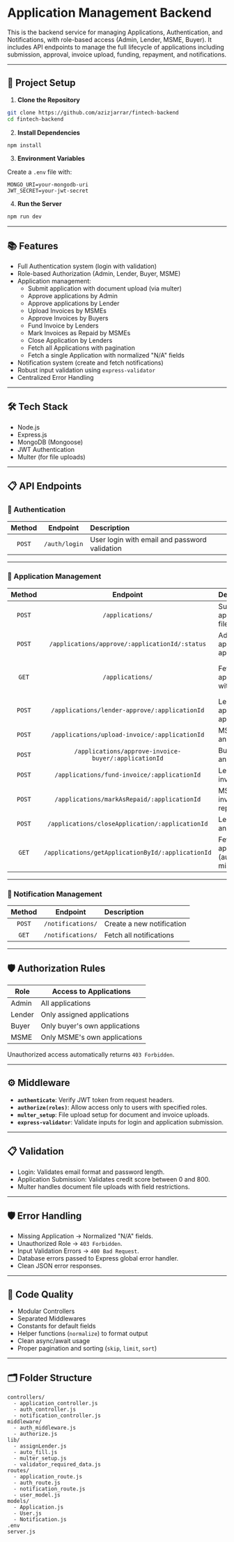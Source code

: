 # Application Management Backend

This is the backend service for managing Applications, Authentication, and Notifications, with role-based access (Admin, Lender, MSME, Buyer). It includes API endpoints to manage the full lifecycle of applications including submission, approval, invoice upload, funding, repayment, and notifications.

---

## 🚀 Project Setup

1. **Clone the Repository**
```bash
git clone https://github.com/azizjarrar/fintech-backend
cd fintech-backend
```

2. **Install Dependencies**
```bash
npm install
```

3. **Environment Variables**

Create a `.env` file with:
```env
MONGO_URI=your-mongodb-uri
JWT_SECRET=your-jwt-secret
```

4. **Run the Server**
```bash
npm run dev
```

---

## 📚 Features

- Full Authentication system (login with validation)
- Role-based Authorization (Admin, Lender, Buyer, MSME)
- Application management:
  - Submit application with document upload (via multer)
  - Approve applications by Admin
  - Approve applications by Lender
  - Upload Invoices by MSMEs
  - Approve Invoices by Buyers
  - Fund Invoice by Lenders
  - Mark Invoices as Repaid by MSMEs
  - Close Application by Lenders
  - Fetch all Applications with pagination
  - Fetch a single Application with normalized "N/A" fields
- Notification system (create and fetch notifications)
- Robust input validation using `express-validator`
- Centralized Error Handling

---

## 🛠️ Tech Stack

- Node.js
- Express.js
- MongoDB (Mongoose)
- JWT Authentication
- Multer (for file uploads)

---

## 📋 API Endpoints

### 🔑 Authentication

| Method | Endpoint | Description |
|:------:|:--------:|:----------- |
| `POST` | `/auth/login` | User login with email and password validation |

---

### 📄 Application Management

| Method | Endpoint | Description | Role |
|:------:|:--------:|:------------|:----:|
| `POST` | `/applications/` | Submit new application (with file uploads) | MSME |
| `POST` | `/applications/approve/:applicationId/:status` | Admin approves/rejects application | Admin |
| `GET`  | `/applications/` | Fetch list of applications with pagination | Admin, Lender, Buyer, MSME |
| `POST` | `/applications/lender-approve/:applicationId` | Lender approves an application | Lender |
| `POST` | `/applications/upload-invoice/:applicationId` | MSME uploads an invoice | MSME |
| `POST` | `/applications/approve-invoice-buyer/:applicationId` | Buyer approves an invoice | Buyer |
| `POST` | `/applications/fund-invoice/:applicationId` | Lender funds an invoice | Lender |
| `POST` | `/applications/markAsRepaid/:applicationId` | MSME marks an invoice as repaid | MSME |
| `POST` | `/applications/closeApplication/:applicationId` | Lender closes an application | Lender |
| `GET`  | `/applications/getApplicationById/:applicationId` | Fetch a single application (auto-normalize missing fields) | Admin, Lender, Buyer, MSME |

---

### 🔔 Notification Management

| Method | Endpoint | Description |
|:------:|:--------:|:------------|
| `POST` | `/notifications/` | Create a new notification |
| `GET`  | `/notifications/` | Fetch all notifications |

---

## 🛡️ Authorization Rules

| Role   | Access to Applications |
|--------|-------------------------|
| Admin  | All applications |
| Lender | Only assigned applications |
| Buyer  | Only buyer's own applications |
| MSME   | Only MSME's own applications |

Unauthorized access automatically returns `403 Forbidden`.

---

## ⚙️ Middleware

- **`authenticate`**: Verify JWT token from request headers.
- **`authorize(roles)`**: Allow access only to users with specified roles.
- **`multer_setup`**: File upload setup for document and invoice uploads.
- **`express-validator`**: Validate inputs for login and application submission.

---

## 📋 Validation

- Login: Validates email format and password length.
- Application Submission: Validates credit score between 0 and 800.
- Multer handles document file uploads with field restrictions.

---

## 🛡️ Error Handling

- Missing Application → Normalized "N/A" fields.
- Unauthorized Role → `403 Forbidden`.
- Input Validation Errors → `400 Bad Request`.
- Database errors passed to Express global error handler.
- Clean JSON error responses.

---

## 🧹 Code Quality

- Modular Controllers
- Separated Middlewares
- Constants for default fields
- Helper functions (`normalize`) to format output
- Clean async/await usage
- Proper pagination and sorting (`skip`, `limit`, `sort`)

---

## 🗂️ Folder Structure

```
controllers/
  - application_controller.js
  - auth_controller.js
  - notification_controller.js
middleware/
  - auth_middleware.js
  - authorize.js
lib/
  - assignLender.js
  - auto_fill.js
  - multer_setup.js
  - validator_required_data.js
routes/
  - application_route.js
  - auth_route.js
  - notification_route.js
  - user_model.js
models/
  - Application.js
  - User.js
  - Notification.js
.env
server.js
```

